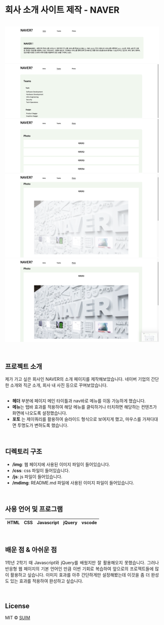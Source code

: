 # 회사 소개 사이트 제작 - NAVER

<p align="center">
  <br>
  <img src="./mdimg/intro.png">
  <img src="./mdimg/teams.png">
  <img src="./mdimg/photomain.png">
  <img src="./mdimg/photoclick.png">
  <img src="./mdimg/photohover.png">
  <br>
</p>

<br>

## 프로젝트 소개

<p align="justify">
  제가 가고 싶은 회사인 NAVER의 소개 페이지를 제작해보았습니다. 네이버 기업의 간단한 소개와 직군 소개, 회사 내 사진 등으로 꾸며보았습니다.<br>
  <br>

  + **헤더** 부분에 페이지 메인 타이틀과 nav바로 메뉴를 이동 가능하게 했습니다.<br>
  + **메뉴**는 탭바 효과를 적용하여 해당 메뉴를 클릭하거나 터치하면 해당하는 컨텐츠가 화면에 나오도록 설정했습니다.<br>
  + **포토** 는 제이쿼리를 활용하여 슬라이드 형식으로 보여지게 했고, 마우스를 가져다대면 투명도가 변하도록 했습니다.
</p>

<br>

## 디렉토리 구조

<p align="justify">

  + **/img**: 웹 페이지에 사용된 이미지 파일이 들어있습니다.
  + **/css**: css 파일이 들어있습니다.
  + **/js**: js 파일이 들어있습니다.
  + **/mdimg**: README.md 파일에 사용된 이미지 파일이 들어있습니다.

</p>


<br>

## 사용 언어 및 프로그램

|   HTML  |   CSS   |   Javascript   |  jQuery  |  vscode  |
| :-----: | :-----: | :------------: | :------: | :------: | 


<br>

## 배운 점 & 아쉬운 점

<p align="justify">
   1학년 2학기 때 Javascript와 jQuery를 배웠지만 잘 활용해오지 못했습니다. 그러나 반응형 웹 페이지의 기본 언어인 만큼 이번 기회로 복습하여 앞으로의 프로젝트들에 많이 활용하고 싶습니다. 
   이미지 효과를 아주 간단하게만 설정해봤는데 이것을 좀 더 완성도 있는 효과를 적용하여 완성하고 싶습니다.
  
</p>

<br>

## License

  MIT &copy; [SUIM](mailto:suim0215@gmail.com)
